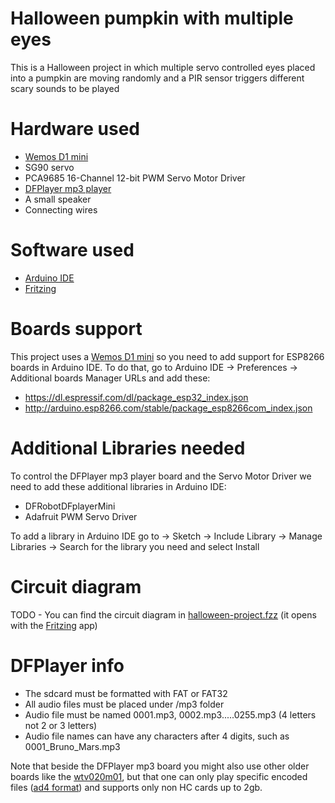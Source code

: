# Halloween pumpkin with multiple eyes
 This is a Halloween project in which multiple servo controlled eyes placed into a pumpkin are moving randomly and a PIR sensor triggers different scary sounds to be played
 
 
# Hardware used
- [Wemos D1 mini](https://wiki.wemos.cc/products:d1:d1_mini)
- SG90 servo
- PCA9685 16-Channel 12-bit PWM Servo Motor Driver
- [DFPlayer mp3 player](https://wiki.dfrobot.com/DFPlayer_Mini_SKU_DFR0299)
- A small speaker
- Connecting wires

# Software used
- [Arduino IDE](https://www.arduino.cc/en/main/software)
- [Fritzing](http://fritzing.org/download/)
 
 
# Boards support 
This project uses a [Wemos D1 mini](https://wiki.wemos.cc/products:d1:d1_mini) so you need to add support for ESP8266 boards in Arduino IDE.
To do that, go to Arduino IDE -> Preferences -> Additional boards Manager URLs and add these:
 - https://dl.espressif.com/dl/package_esp32_index.json
 - http://arduino.esp8266.com/stable/package_esp8266com_index.json
 
 
# Additional Libraries needed
To control the DFPlayer mp3 player board and the Servo Motor Driver we need to add these additional libraries in Arduino IDE:
 - DFRobotDFplayerMini
 - Adafruit PWM Servo Driver 
  
To add a library in Arduino IDE go to -> Sketch -> Include Library -> Manage Libraries -> Search for the library you need and select Install

   
# Circuit diagram 
TODO - 
You can find the circuit diagram in [halloween-project.fzz](./fritzing/halloween-project.fzz) (it opens with the [Fritzing](http://fritzing.org/download/) app)
 
 
# DFPlayer info
- The sdcard must be formatted with FAT or FAT32
- All audio files must be placed under /mp3 folder
- Audio file must be named 0001.mp3, 0002.mp3.....0255.mp3 (4 letters not 2 or 3 letters)
- Audio file names can have any characters after 4 digits, such as 0001_Bruno_Mars.mp3 

Note that beside the DFPlayer mp3 board you might also use other older boards like the [wtv020m01](https://www.iot-experiments.com/wtv020m01-mp3-to-compatible-wav/), but that one
can only play specific encoded files ([ad4 format](https://www.buildcircuit.com/how-to-convert-mp3-and-wav-files-to-ad4-format-wtv020sd-tutorial/)) and supports only non HC cards up to 2gb.